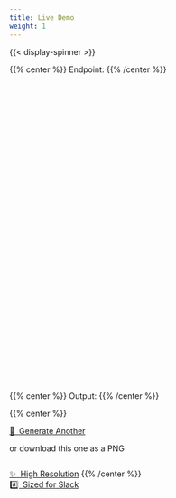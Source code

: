 ```yaml
---
title: Live Demo
weight: 1
---
```


{{< display-spinner >}}

{{% center %}}
Endpoint: <code id="endpoint"></code>
{{% /center %}}

<br>

<div
  id="random-twemoji"
  style="width:100%; height:500px"
  onload="loadRandomFace();"
></div>

<br>

{{% center %}}
  Output: <code id="output"></code>
{{% /center %}}

{{% center %}}
<p>
  <a
    href=""
    class="button secondary"
    onClick="
      getRandomFace();
      return false;
    ">
    🔄&nbsp;&nbsp;Generate Another
  </a>
</p>

or download this one as a PNG

<p style="text-align: center; display: inline-grid;">
  <a
    href=""
    class="button"
    onClick="
      downloadFaceAsPng(2000);
      return false;
    ">
    ✨&nbsp;&nbsp;High Resolution
  </a>
  <a
    href=""
    class="button primary"
    style="background-color: var(--theme); "
    onClick="
      downloadFaceAsPng();
      return false;
    ">
    #️⃣&nbsp;&nbsp;Sized for Slack
  </a>
</p>
{{% /center %}}
